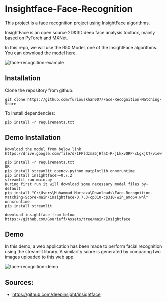 # Insightface-Face-Recognition

This project is a face recognition project using InsightFace algorithms.

InsightFace is an open source 2D&3D deep face analysis toolbox, mainly based on PyTorch and MXNet.

In this repo, we will use the R50 Model, one of the InsightFace algorithms. You can download the model [here.](https://drive.google.com/file/d/1FPldzmZ6jHfaC-R-jLkxvQRP-cLgxjCT/view)


![face-recognition-example](https://user-images.githubusercontent.com/75898277/226749406-5b2e45fe-adb8-45b7-8b26-cff9937ad7ea.PNG)

Installation
--
Clone the repository from github:
```
git clone https://github.com/furiouskhan007/Face-Recognition-Matching-Score
```
To install dependencies:
```
pip install -r requirements.txt
```
Demo Installation
--

```
Download the model from below link
https://drive.google.com/file/d/1FPldzmZ6jHfaC-R-jLkxvQRP-cLgxjCT/view

pip install -r requirements.txt 
OR
pip install streamlit opencv-python matplotlib onnxruntime
pip install insightface>=0.7.2
streamlit run main.py
During first run it will download some necessary model files by-default
pip install "C:\Users\Muhammad Murtaza\Downloads\Face-Recognition-Matching-Score-main\insightface-0.7.3-cp310-cp310-win_amd64.whl" onnxruntime
pip install streamlit

download insightface from below
https://github.com/Gourieff/Assets/tree/main/Insightface
```
Demo
-- 
In this demo, a web application has been made to perform facial recognition using the streamlit library. A similarity score is generated by comparing two images uploaded to this web app.


![face-recognition-demo](https://github.com/miraytopal/Insightface-Face-Recognition/assets/75898277/39780fdc-231c-42e7-baf4-45a5c1fa5508)




Sources:
--
- https://github.com/deepinsight/insightface
